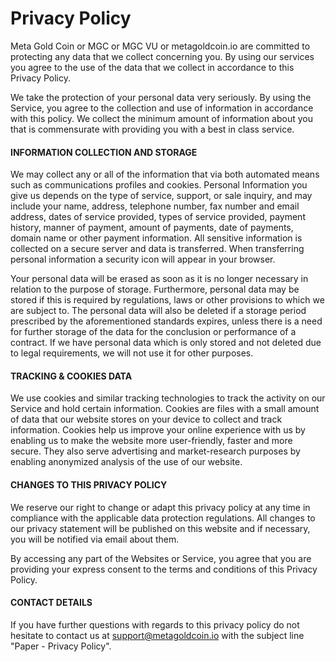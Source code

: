 # Privacy Policy

Meta Gold Coin or MGC or MGC VU or metagoldcoin.io are committed to protecting any data that we collect concerning you. By using our services you agree to the use of the data that we collect in accordance to this Privacy Policy.&#x20;

We take the protection of your personal data very seriously. By using the Service, you agree to the collection and use of information in accordance with this policy. We collect the minimum amount of information about you that is commensurate with providing you with a best in class service.&#x20;

#### INFORMATION COLLECTION AND STORAGE

We may collect any or all of the information that via both automated means such as communications profiles and cookies. Personal Information you give us depends on the type of service, support, or sale inquiry, and may include your name, address, telephone number, fax number and email address, dates of service provided, types of service provided, payment history, manner of payment, amount of payments, date of payments, domain name or other payment information. All sensitive information is collected on a secure server and data is transferred. When transferring personal information a security icon will appear in your browser.&#x20;

Your personal data will be erased as soon as it is no longer necessary in relation to the purpose of storage. Furthermore, personal data may be stored if this is required by regulations, laws or other provisions to which we are subject to. The personal data will also be deleted if a storage period prescribed by the aforementioned standards expires, unless there is a need for further storage of the data for the conclusion or performance of a contract. If we have personal data which is only stored and not deleted due to legal requirements, we will not use it for other purposes.

#### TRACKING & COOKIES DATA

We use cookies and similar tracking technologies to track the activity on our Service and hold certain information. Cookies are files with a small amount of data that our website stores on your device to collect and track information. Cookies help us improve your online experience with us by enabling us to make the website more user-friendly, faster and more secure. They also serve advertising and market-research purposes by enabling anonymized analysis of the use of our website.

#### CHANGES TO THIS PRIVACY POLICY

We reserve our right to change or adapt this privacy policy at any time in compliance with the applicable data protection regulations. All changes to our privacy statement will be published on this website and if necessary, you will be notified via email about them.

By accessing any part of the Websites or Service, you agree that you are providing your express consent to the terms and conditions of this Privacy Policy.

#### CONTACT DETAILS

If you have further questions with regards to this privacy policy do not hesitate to contact us at support@metagoldcoin.io with the subject line "Paper - Privacy Policy".
